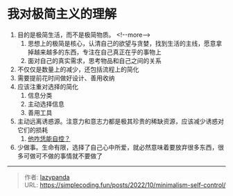 # 我对极简主义的理解


1.  目的是极简生活，而不是极简物质。
&lt;!--more--&gt;
    1.  思想上的极简是核心，认清自己的欲望与贪婪，找到生活的主线，愿意拿掉越来越多的东西，专注在自己真正在乎的事物上
    2.  面对自己的真实需求，思考物品和自己之间的关系
2.  不仅仅是数量上的减少，还包括流程上的简化
3.  需要提前花时间做好设计、善用收纳
4.  应该注重对选择的简化
    1.  信息分类
    2.  主动选择信息
    3.  善用工具
5.  主动远离诱惑源。注意力和意志力都是极其珍贵的稀缺资源，应该减少诱惑对它们的损耗
    1.  [他咋恁能自控？](https://blog.sciencenet.cn/blog-2619783-1288112.html)
6.  少做事。生命有限，选择了自己心中所爱，就必然意味着要放弃很多东西，很多可做可不做的事情就不要做了


---

> 作者: [lazypanda](https://github.com/wanghuibin0)  
> URL: https://simplecoding.fun/posts/2022/10/minimalism-self-control/  


